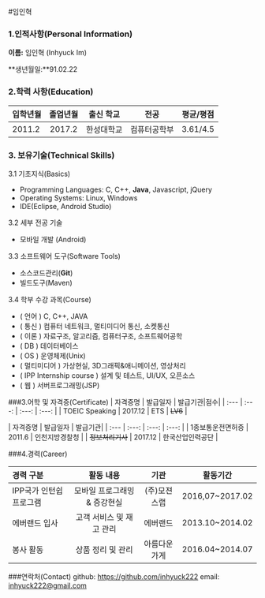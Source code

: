 #임인혁

### 1.인적사항(Personal Information)  

  **이름:** 임인혁 (Inhyuck Im)
  
  **생년월일:**91.02.22
  
### 2.학력 사항(Education)  

| 입학년월 | 졸업년월 | 출신 학교 |전공 | 평균/평점 | 
| :---         |     :---:      |        :---:   |    :---:      | :---:       |  
| 2011.2 | 2017.2 | 한성대학교   |컴퓨터공학부 | 3.61/4.5 |

### 3. 보유기술(Technical Skills)

3.1  기초지식(Basics)
* Programming Languages: C, C++, __Java__, Javascript, jQuery
* Operating Systems: Linux, Windows
* IDE(Eclipse, Android Studio)

3.2 세부 전공 기술
* 모바일 개발 (Android)

3.3 소프트웨어 도구(Software Tools)
* 소스코드관리(__Git__)
* 빌드도구(Maven)

3.4 학부 수강 과목(Course)
* ( 언어 ) C, C++, JAVA
* ( 통신 ) 컴퓨터 네트워크, 멀티미디어 통신, 소켓통신 
* ( 이론 ) 자료구조, 알고리즘, 컴퓨터구조, 소프트웨어공학 
* ( DB ) 데이터베이스
* ( OS ) 운영체제(Unix)
* ( 멀티미디어 ) 가상현실, 3D그래픽&애니메이션, 영상처리
* ( IPP Internship course ) 설계 및 테스트, UI/UX, 오픈소스
* ( 웹 ) 서버프로그래밍(JSP)


###3.어학 및 자격증(Certificate)
| 자격증명 | 발급일자  | 발급기관|점수| 
| :---         |     :---:      |     :---:   |   :---:   | 
|  TOEIC Speaking | 2017.12 | ETS   | ~~LV6~~  |
 
| 자격증명 | 발급일자  | 발급기관|
| :---         |     :---:      |     :---:   |   :---:   | 
| 1종보통운전면허증 | 2011.6 | 인천지방경찰청 | 
| ~~정보처리기사~~ | 2017.12 | 한국산업인력공단 | 

###4.경력(Career)

| 경력 구분 | 활동 내용 | 기관 |활동기간 |
| :---         |     :---:      |        :---:   |    :---:      | 
| IPP국가 인턴쉽 프로그램 | 모바일 프로그래밍 & 증강현실   | (주)모젼스랩   |2016,07~2017.02  |
| 에버랜드 입사 | 고객 서비스 및 재고 관리    | 에버랜드     |2013.10~2014.02  |
| 봉사 활동 | 상품 정리 및 관리    | 아름다운가게     |2016.04~2014.07  |



###연락처(Contact)
github: https://github.com/inhyuck222
email: inhyuck222@gmail.com








